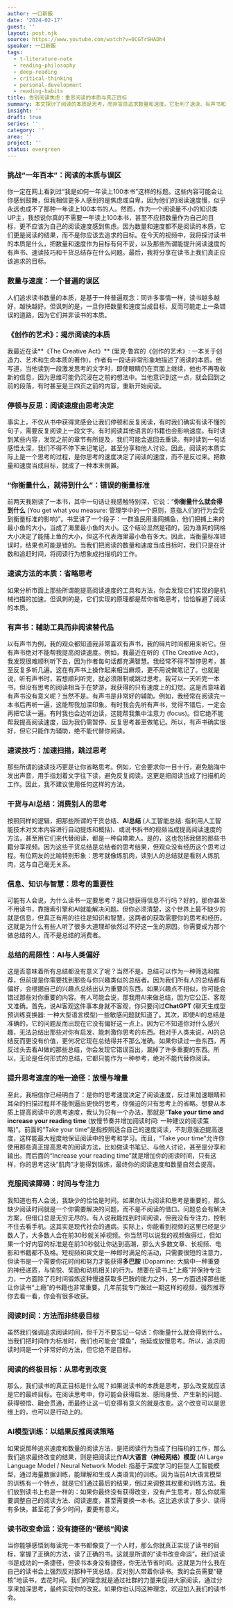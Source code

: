 ```yaml
---
author: 一口新飯
date: '2024-02-17'
guest: ''
layout: post.njk
source: https://www.youtube.com/watch?v=0CGTrSHADh4
speaker: 一口新飯
tags:
  - t-literature-note
  - reading-philosophy
  - deep-reading
  - critical-thinking
  - personal-development
  - reading-habits
title: 告别阅读焦虑：重思阅读的本质与真正目标
summary: 本文探讨了阅读的本质是思考，而非盲目追求数量和速度。它批判了速读、有声书和总结等方式，强调阅读的真正目标应是促进思维和行为的改变，并鼓励读者花时间深入阅读，实现个人成长。
insight: ''
draft: true
series: ''
category: ''
area: ''
project: ''
status: evergreen
---
```

### 挑战“一年百本”：阅读的本质与误区

你一定在网上看到过“我是如何一年读上100本书”这样的标题。这些内容可能会让你感到鼓舞，但我相信更多人感到的是焦虑或自卑，因为他们的阅读速度慢，似乎永远也成不了那种一年读上100本书的人。然而，作为一个阅读量不小的知识类UP主，我想说你真的不需要一年读上100本书，甚至不应把数量作为自己的目标，更不应该为自己的阅读速度感到焦虑。因为数量和速度都不是阅读的本质，它们更是阅读的结果，而不是你应该去追求的目标。在今天的视频中，我将探讨读书的本质是什么，把数量和速度作为目标有何不妥，以及那些所谓能提升阅读速度的有声书、速读技巧和干货总结存在什么问题。最后，我将分享在读书上我们真正应该追求的目标。

### 数量与速度：一个普遍的误区

人们追求读书数量的本质，是基于一种普遍观念：同许多事情一样，读书越多越好，越快越好。但讽刺的是，一旦你把数量和速度当成目标，反而可能走上一条错误的道路，因为它们并非读书的本质。

### 《创作的艺术》：揭示阅读的本质

我最近在读**《The Creative Act》** (里克·鲁宾的《创作的艺术》: 一本关于创造力、艺术和生命本质的著作)，作者有一段话非常形象地描述了阅读的本质。他写道，当他读到一段激发思考的文字时，即使眼睛仍在页面上继续，他也不再吸收新的信息，因为思维可能仍沉浸在之前的想法中。当他意识到这一点，就会回到之前的段落，有时甚至是三四页之前的内容，重新开始阅读。

### 停顿与反思：阅读速度由思考决定

事实上，不仅从书中获得灵感会让我们停顿和反复阅读，有时我们确实有读不懂的句子，需要反复阅读上一段文字。有时阅读其他语言的书籍也会影响速度。有时读到某些内容，发现之前的章节有所提及，我们可能会返回去重读。有时读到一句话感悟太深，我们不得不停下来记笔记，甚至分享和他人讨论。因此，阅读的本质实际上是一个思考的过程，是你思考的速度决定了阅读的速度，而不是反过来。把数量和速度当成目标，就成了一种本末倒置。

### “你衡量什么，就得到什么”：错误的衡量标准

前两天我刚读了一本书，其中一句话让我感触特别深，它说：“**你衡量什么就会得到什么** (You get what you measure: 管理学中的一个原则，意指人们的行为会受到衡量标准的影响)”。书里讲了一个段子：一群渔民用渔网捕鱼，他们把捕上来的最小鱼的大小，当成了海里最小鱼的大小。这个结论显然是错的，因为渔网的网格大小决定了能捕上鱼的大小，但这不代表海里最小鱼有多大。因此，当衡量标准错误时，结果也可能是错的。当我们把阅读的数量和速度当成目标时，我们只是在计数和追赶时间，将阅读行为想象成扫描机的工作。

### 速读方法的本质：省略思考

如果分析市面上那些所谓能提高阅读速度的工具和方法，你会发现它们实现的是机械扫描的加速。但讽刺的是，它们实现的原理都是帮你省略思考，恰恰躲避了阅读的本质。

### 有声书：辅助工具而非阅读替代品

以有声书为例，我的观众都知道我非常喜欢有声书，我的碎片时间都用来听它。但有声书绝对不能帮我提高阅读速度。例如，我最近在听的《The Creative Act》，我发现很难顺利听下去，因为作者每句话都充满智慧。我经常不得不暂停思考，甚至反复多听几遍。这在有声书上操作起来相当麻烦，更不用说做笔记了。也就是说，听有声书时，若想顺利听完，就必须限制或跳过思考。我可以一天听完一本书，但没有思考的阅读相当于在梦游，我获得的只有速度上的幻觉。这是否意味着有声书没有意义呢？当然不是。有声书是非常好的辅助。例如，我经常在阅读完一本书后再听一遍，这能帮我加深印象。有时我会先听有声书，觉得不错后，一定会再把它读一遍。有时我也会边听边读，这能帮我集中注意力 (focus)。但它绝不能帮我提高阅读速度，因为我仍需暂停、反复思考甚至做笔记。所以，有声书确实很好，但它只能作为辅助，绝不能代替你阅读。

### 速读技巧：加速扫描，跳过思考

那些所谓的速读技巧更是让你省略思考。例如，它会要求你一目十行，避免脑海中发出声音，用手指划着文字往下读，避免反复阅读。这更是把阅读当成了扫描机的工作。因此，我不建议使用任何这样的方法。

### 干货与AI总结：消费别人的思考

按照同样的逻辑，把那些所谓的干货总结、**AI总结** (人工智能总结: 指利用人工智能技术对文本内容进行自动提炼和概括)、或说书拆书的视频当成提高阅读速度的方法，甚至用它们来代替阅读，都是一种自欺欺人。是的，这也包括我做的那些书籍分享视频。因为这些干货总结是总结者的思考结果，但观众没有经历这个思考过程。有位网友的比喻特别形象：思考就像练肌肉，读别人的总结就是看别人练肌肉，这与自己毫无关系。

### 信息、知识与智慧：思考的重要性

可能有人会说，为什么读书一定要思考？我只想获得信息不行吗？好的，那你甚至不用读书，靠搜索引擎和AI就能解决问题。但你必须清楚，这个世界上最不缺少的就是信息，但真正有用的往往是知识和智慧。这两者的获取需要你的思考和经历。这就是为什么有些人听了很多大道理却依然过不好这一生的原因。你需要成为那个做总结的人，而不是总结的消费者。

### 总结的局限性：AI与人类偏好

这是否意味着所有总结都没有意义了呢？当然不是。总结可以作为一种筛选和推荐，但前提是你需要找到那些与你兴趣类似的总结者。因为我们所有人的总结都有偏好，会根据自己的兴趣点总结出认为重要的东西。如果兴趣点不相似，你可能会错过那些对你重要的内容。有人可能会说，那我用AI来做总结，因为它公正、客观又准确。首先，说AI客观这件事本身就不客观，你只要问过**ChatGPT** (聊天生成型预训练变换器: 一种大型语言模型)一些敏感问题就知道了。其次，即使AI的总结是准确的，它的问题反而出现在它没有偏好这一点上。因为它不知道你对什么感兴趣，无法总结出那些对你有启发、能刺激你思考的东西。相对于人类来说，AI的总结反而更没有价值，更何况它现在总结得并不那么准确。如果你读过一些东西，再反过头去看AI做的那些总结，你会发现它错误百出，漏掉了许多重要的东西。所以，无论是任何形式的总结，它都只能作为一种参考，绝对不能代替你阅读。

### 提升思考速度的唯一途径：放慢与增量

至此，我相信你已经明白了：是你的思考速度决定了阅读速度，反过来加速眼睛和耳朵的扫描过程并不能倒逼出更快的思考，你强迫的只有思考上的省略。想要从本质上提高阅读中的思考速度，我认为只有一个办法，那就是“**Take your time and increase your reading time** (放慢节奏并增加阅读时间: 一种建议的阅读策略)”。前面的“Take your time”是指按照适合自己的速度阅读，不刻意强迫提高速度，这样能最大程度地保证阅读中的思考和学习。而且，“Take your time”允许你使用那些真正提高思考的阅读方法，比如做读书笔记、与他人讨论，甚至是分享和输出。而后面的“Increase your reading time”就是增加你的阅读时间，只有这样，你的思考这块“肌肉”才能得到锻炼，最终你的阅读速度和数量自然会提高。

### 克服阅读障碍：时间与专注力

我知道也有人会说，我缺少的恰恰是时间。如果你认为阅读和思考是重要的，那么缺少阅读时间就是一个你需要解决的问题，而不是不阅读的借口。问题总会有解决方案，但借口总是无穷无尽的。有人说我能找到时间阅读，但我没有专注力，控制不住去看手机。这其实是现代社会的通病。实际上，你能看到视频的这里已经是少数人了，大多数人会在前30秒就关掉视频。你当然可以说我的视频做得烂，但如果一个好内容的标准是在前30秒就让你达到高潮，那么大多数文章、长视频、电影和书籍都不及格。短视频和爽文是一种即时满足的活动，只需要很短的注意力，但读书是一个需要你花时间和努力才能获得**多巴胺** (Dopamine: 大脑中一种重要的神经递质，与愉悦、奖励和动机相关)的行为。想要在读书上“上瘾”并保持专注力，一方面除了花时间锻炼这种慢速获取多巴胺的能力之外，另一方面选择那些能让你读书“上瘾”的书籍也非常重要。几年前我专门做过一期这样的视频，强烈推荐你去看一看，你会有很多收获。

### 阅读时间：方法而非终极目标

虽然我们强调追求阅读时间，但千万不要忘记一句话：你衡量什么就会得到什么。当我们把时间作为标准时，我们也可能会“摸鱼”，拖延或放慢思考。所以，追求阅读时间是一个非常好的方法，但它绝不是目标。

### 阅读的终极目标：从思考到改变

那么，我们读书的真正目标是什么呢？如果说读书的本质是思考，那么改变就应该是它的最终目标。在阅读思考中，你可能会获得启发、感同身受、产生新的问题、获得顿悟、融会贯通，而最终让这一切变得有意义的就是改变。这个改变可以是思维上的，也可以是行动上的。

### AI模型训练：以结果反推阅读策略

如果说那种追求速度和数量的阅读方法，是把阅读行为当成了扫描机的工作，那么我们追求最终改变的结果，则是把阅读比作**AI大语言（神经网络）模型** (AI Large Language Model / Neural Network Model: 指基于深度学习的巨型人工智能模型，通过海量数据训练，能理解和生成人类语言)的训练。因为当前AI大语言模型的训练有一个特点，就是它们通过最后的结果，倒过来调整其权重和训练方法。我们放到读书上也是一样的：如果你最终没有获得改变，没有产生思考，那么你就需要调整自己的阅读方法、阅读速度，甚至需要换一本书。这比追求读了多少、读得有多快，甚至花了多少时间，要更有意义。

### 读书改变命运：没有捷径的“硬核”阅读

当你能够感悟到每读完一本书都像变了一个人时，那么你就真正实现了读书的目标，掌握了正确的方法，读了正确的书。这就是所谓的“读书改变命运”。我们说读书是成功的一条捷径，但读书本身没有捷径，你无法节省时间。这就是为什么我在自己的读书会上强烈反对那种干货总结，反对别人带着你读书。我的会员需要“硬核”地读书，去花时间。我们的理念就是通过社群的力量来促进大家阅读，通过分享来加深思考，最终实现你的改变。如果你也认同这种理念，欢迎加入我们的读书会。